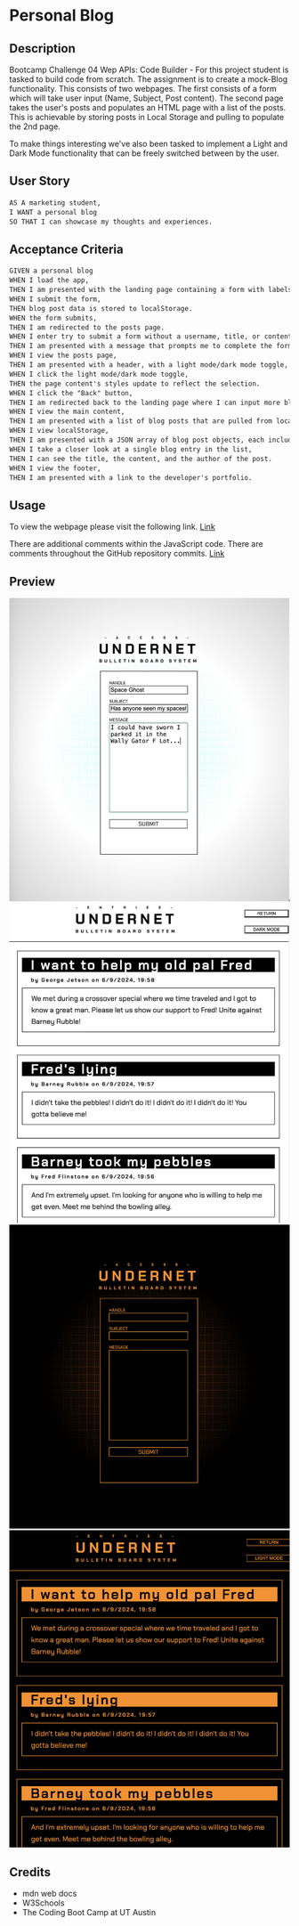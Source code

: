 # Personal Blog

## Description

Bootcamp Challenge 04 Wep APIs: Code Builder - For this project student is tasked to build code from scratch. The assignment is to create a mock-Blog functionality. This consists of two webpages. The first consists of a form which will take user input (Name, Subject, Post content). The second page takes the user's posts and populates an HTML page with a list of the posts. This is achievable by storing posts in Local Storage and pulling to populate the 2nd page.

To make things interesting we've also been tasked to implement a Light and Dark Mode functionality that can be freely switched between by the user.

## User Story

```md
AS A marketing student,
I WANT a personal blog
SO THAT I can showcase my thoughts and experiences.
```

## Acceptance Criteria

```md
GIVEN a personal blog
WHEN I load the app,
THEN I am presented with the landing page containing a form with labels and inputs for username, blog title, and blog content.
WHEN I submit the form,
THEN blog post data is stored to localStorage.
WHEN the form submits,
THEN I am redirected to the posts page.
WHEN I enter try to submit a form without a username, title, or content,
THEN I am presented with a message that prompts me to complete the form.
WHEN I view the posts page,
THEN I am presented with a header, with a light mode/dark mode toggle, and a "Back" button.
WHEN I click the light mode/dark mode toggle,
THEN the page content's styles update to reflect the selection.
WHEN I click the "Back" button,
THEN I am redirected back to the landing page where I can input more blog entries.
WHEN I view the main content,
THEN I am presented with a list of blog posts that are pulled from localStorage.
WHEN I view localStorage,
THEN I am presented with a JSON array of blog post objects, each including the post author's username, title of the post, and post's content.
WHEN I take a closer look at a single blog entry in the list,
THEN I can see the title, the content, and the author of the post.
WHEN I view the footer,
THEN I am presented with a link to the developer's portfolio.
```

## Usage

To view the webpage please visit the following link.
[Link](https://daniels-pancakes.github.io/Personal-Blog/)

There are additional comments within the JavaScript code. There are comments throughout the GitHub repository commits.
[Link](https://github.com/daniels-pancakes/Personal-Blog/)

## Preview

![User Input screen (Light Mode)](./assets/images/lightform.png)
![Blog entry posts screen (Light Mode)](./assets/images/lightposts.png)
![User Input screen (Dark Mode)](./assets/images/darkform.png)
![Blog entry posts screen (Dark Mode)](./assets/images/darkposts.png)

## Credits

- mdn web docs
- W3Schools
- The Coding Boot Camp at UT Austin